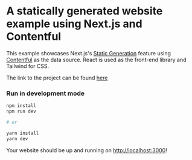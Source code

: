 # A statically generated website example using Next.js and Contentful

This example showcases Next.js's [Static Generation](https://nextjs.org/docs/basic-features/pages) feature using [Contentful](https://www.contentful.com/) as the data source. React is used as the front-end library and Tailwind for CSS.

The link to the project can be found [here](https://mindvalley.vercel.app/)

### Run in development mode

```bash
npm install
npm run dev

# or

yarn install
yarn dev
```

Your website should be up and running on [http://localhost:3000](http://localhost:3000)!
